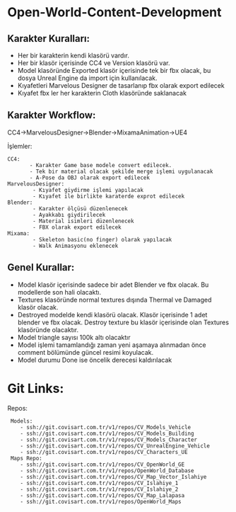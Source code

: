 # Open-World-Content-Development

## Karakter Kuralları:

- Her bir karakterin kendi klasörü vardır.
- Her bir klasör içerisinde CC4 ve Version klasörü var. 
- Model klasöründe Exported klasör içerisinde tek bir fbx olacak, bu dosya Unreal Engine da import için kullanılacak.
- Kıyafetleri Marvelous Designer de  tasarlanıp fbx olarak export edilecek
- Kıyafet fbx ler her karakterin Cloth klasöründe saklanacak

## Karakter Workflow:

CC4->MarvelousDesigner->Blender->MixamaAnimation->UE4

 İşlemler:
 
    CC4: 
           - Karakter Game base modele convert edilecek.
           - Tek bir material olacak şekilde merge işlemi uygulanacak
           - A-Pose da OBJ olarak export edilecek
    MarvelousDesigner:
            - Kıyafet giydirme işlemi yapılacak
            - Kıyafet ile birlikte karaterde exprot edilecek
    Blender:
            - Karakter ölçüsü düzenlenecek
            - Ayakkabı giydirilecek
            - Material isimleri düzenlenecek
            - FBX olarak export edilecek
    Mixama:
            - Skeleton basic(no finger) olarak yapılacak
            - Walk Animasyonu eklenecek


## Genel Kurallar:
- Model klasör içerisinde sadece bir adet Blender ve fbx olacak. Bu modellerde son hali olacaktı.
- Textures klasöründe normal textures dışında Thermal ve Damaged klasör olacak.
- Destroyed modelde kendi klasörü olacak. Klasör içerisinde 1 adet blender ve fbx olacak. Destroy texture bu klasör içerisinde olan Textures klasöründe olacaktır.
- Model triangle sayısı 100k altı olacaktır
- Model işlemi tamamlandığı zaman yeni aşamaya alınmadan önce comment bölümünde güncel resimi koyulacak. 
- Model durumu Done ise öncelik derecesi kaldırılacak

# Git Links:
 Repos:
 
     Models:
        - ssh://git.covisart.com.tr/v1/repos/CV_Models_Vehicle
        - ssh://git.covisart.com.tr/v1/repos/CV_Models_Building
        - ssh://git.covisart.com.tr/v1/repos/CV_Models_Character
        - ssh://git.covisart.com.tr/v1/repos/CV_UnrealEngine_Vehicle
        - ssh://git.covisart.com.tr/v1/repos/CV_Characters_UE
     Maps Repo:
        - ssh://git.covisart.com.tr/v1/repos/CV_OpenWorld_GE
        - ssh://git.covisart.com.tr/v1/repos/OpenWorld_Database
        - ssh://git.covisart.com.tr/v1/repos/CV_Map_Vector_Islahiye
        - ssh://git.covisart.com.tr/v1/repos/CV_Islahiye_1
        - ssh://git.covisart.com.tr/v1/repos/CV_Islahiye_2
        - ssh://git.covisart.com.tr/v1/repos/CV_Map_Lalapasa
        - ssh://git.covisart.com.tr/v1/repos/OpenWorld_Maps
